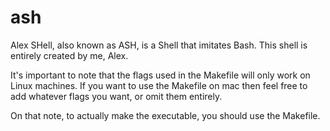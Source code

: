 # ash
Alex SHell, also known as ASH, is a Shell that imitates Bash. This shell is entirely created by me, Alex.

It's important to note that the flags used in the Makefile will only work on Linux machines. If you want to use the Makefile on mac then feel free to add whatever flags you want, or omit them entirely.

On that note, to actually make the executable, you should use the Makefile.
